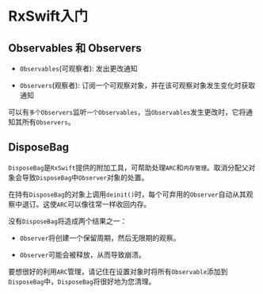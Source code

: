 # RxSwift入门

## Observables 和 Observers

- `Observables`(可观察者): 发出更改通知

- `Observers`(观察者): 订阅一个可观察对象，并在该可观察对象发生变化时获取通知

可以有`多个Observers`监听`一个Observables`，当`Observables`发生更改时，它将通知其所有`Observers`。


## DisposeBag

`DisposeBag`是`RxSwift`提供的附加工具，可帮助处理`ARC`和`内存管理`。取消分配父对象会导致`DisposeBag`中`Observer`对象的处置。

在持有`DisposeBag`的对象上调用`deinit()`时，每个可弃用的`Observer`自动从其观察中退订。这使`ARC`可以像往常一样收回内存。

没有`DisposeBag`将造成两个结果之一：

- `Observer`将创建一个保留周期，然后无限期的观察。

- `Observer`可能会被释放，从而导致崩溃。

要想很好的利用`ARC`管理，请记住在设置对象时将所有`Observable`添加到`DisposeBag`中，`DisposeBag`将很好地为您清理。
